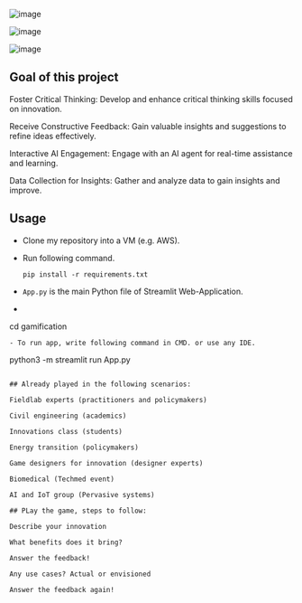 ![image](https://github.com/user-attachments/assets/c8e71bb9-f79e-4da5-809c-0b2ffd9bd926)

![image](https://github.com/user-attachments/assets/265f7bdb-d248-458e-a8d5-988a3be05642)

![image](https://github.com/user-attachments/assets/7d544da7-f05e-4a3c-b4b8-66a40ed7cab8)

## Goal of this project
Foster Critical Thinking: Develop and enhance critical thinking skills focused on innovation.

Receive Constructive Feedback: Gain valuable insights and suggestions to refine ideas effectively.

Interactive AI Engagement: Engage with an AI agent for real-time assistance and learning.

Data Collection for Insights: Gather and analyze data to gain insights and improve.


## Usage
- Clone my repository into a VM (e.g. AWS).
- Run following command.
  ```
  pip install -r requirements.txt
  ```
- `App.py` is the main Python file of Streamlit Web-Application.

-   ```
 cd gamification
 ```
- To run app, write following command in CMD. or use any IDE.
  ```
  python3 -m streamlit run App.py
  ```

## Already played in the following scenarios:

Fieldlab experts (practitioners and policymakers)

Civil engineering (academics)

Innovations class (students)

Energy transition (policymakers)

Game designers for innovation (designer experts)

Biomedical (Techmed event)

AI and IoT group (Pervasive systems)

## PLay the game, steps to follow:

Describe your innovation

What benefits does it bring?

Answer the feedback!

Any use cases? Actual or envisioned

Answer the feedback again!
